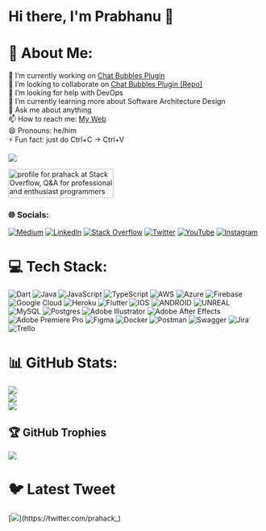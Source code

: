 # Hi there, I'm Prabhanu 👋
# 💫 About Me:
🔭 I’m currently working on [Chat Bubbles Plugin](https://pub.dev/packages/chat_bubbles)<br>
👯 I’m looking to collaborate on [Chat Bubbles Plugin [Repo]](https://github.com/prahack/chat_bubbles)<br>
🤝 I’m looking for help with DevOps<br>
🌱 I’m currently learning more about Software Architecture Design<br>
💬 Ask me about anything<br>
📫 How to reach me: [My Web](https://prabhanu.com/)<br>
😄 Pronouns: he/him<br>
⚡ Fun fact: just do Ctrl+C -> Ctrl+V <br>

[![](https://visitcount.itsvg.in/api?id=prahack&icon=5&color=0)](https://visitcount.itsvg.in)

<a href="https://stackoverflow.com/users/10669393/prahack"><img src="https://stackoverflow.com/users/flair/10669393.png" width="208" height="58" alt="profile for prahack at Stack Overflow, Q&amp;A for professional and enthusiast programmers" title="profile for prahack at Stack Overflow, Q&amp;A for professional and enthusiast programmers"></a>

### 🌐 Socials:
[![Medium](https://img.shields.io/badge/Medium-12100E?logo=medium&logoColor=white)](https://prabhanu.medium.com/) [![LinkedIn](https://img.shields.io/badge/LinkedIn-%230077B5.svg?logo=linkedin&logoColor=white)](https://linkedin.com/in/prabhanu-gunaweera) [![Stack Overflow](https://img.shields.io/badge/-Stackoverflow-FE7A16?logo=stack-overflow&logoColor=white)](https://stackoverflow.com/users/10669393/prahack) [![Twitter](https://img.shields.io/badge/Twitter-%231DA1F2.svg?logo=Twitter&logoColor=white)](https://twitter.com/prahack_) [![YouTube](https://img.shields.io/badge/YouTube-%23FF0000.svg?logo=YouTube&logoColor=white)](https://youtube.com/@prahack_) [![Instagram](https://img.shields.io/badge/Instagram-%23E4405F.svg?logo=Instagram&logoColor=white)](https://instagram.com/prahack_)  

# 💻 Tech Stack:
![Dart](https://img.shields.io/badge/dart-%230175C2.svg?style=for-the-badge&logo=dart&logoColor=white) ![Java](https://img.shields.io/badge/java-%23ED8B00.svg?style=for-the-badge&logo=java&logoColor=white) ![JavaScript](https://img.shields.io/badge/javascript-%23323330.svg?style=for-the-badge&logo=javascript&logoColor=%23F7DF1E) ![TypeScript](https://img.shields.io/badge/typescript-%23007ACC.svg?style=for-the-badge&logo=typescript&logoColor=white) ![AWS](https://img.shields.io/badge/AWS-%23FF9900.svg?style=for-the-badge&logo=amazon-aws&logoColor=white) ![Azure](https://img.shields.io/badge/azure-%230072C6.svg?style=for-the-badge&logo=azure-devops&logoColor=white) ![Firebase](https://img.shields.io/badge/firebase-%23039BE5.svg?style=for-the-badge&logo=firebase) ![Google Cloud](https://img.shields.io/badge/Google%20Cloud-%234285F4.svg?style=for-the-badge&logo=google-cloud&logoColor=white) ![Heroku](https://img.shields.io/badge/heroku-%23430098.svg?style=for-the-badge&logo=heroku&logoColor=white) ![Flutter](https://img.shields.io/badge/Flutter-%2302569B.svg?style=for-the-badge&logo=Flutter&logoColor=white) ![IOS](https://img.shields.io/badge/IOS-%2320232a.svg?style=for-the-badge&logo=apple&logoColor=white) ![ANDROID](https://img.shields.io/badge/android-%2320232a.svg?style=for-the-badge&logo=android&logoColor=%a4c639) ![UNREAL](https://img.shields.io/badge/unreal-%2320232a.svg?style=for-the-badge&logo=unreal-engine&logoColor=white) ![MySQL](https://img.shields.io/badge/mysql-%2300f.svg?style=for-the-badge&logo=mysql&logoColor=white) ![Postgres](https://img.shields.io/badge/postgres-%23316192.svg?style=for-the-badge&logo=postgresql&logoColor=white) ![Adobe Illustrator](https://img.shields.io/badge/adobeillustrator-%23FF9A00.svg?style=for-the-badge&logo=adobeillustrator&logoColor=white) ![Adobe After Effects](https://img.shields.io/badge/Adobe%20After%20Effects-9999FF.svg?style=for-the-badge&logo=Adobe%20After%20Effects&logoColor=white) ![Adobe Premiere Pro](https://img.shields.io/badge/Adobe%20Premiere%20Pro-9999FF.svg?style=for-the-badge&logo=Adobe%20Premiere%20Pro&logoColor=white) 	![Figma](https://img.shields.io/badge/figma-%23F24E1E.svg?style=for-the-badge&logo=figma&logoColor=white) ![Docker](https://img.shields.io/badge/docker-%230db7ed.svg?style=for-the-badge&logo=docker&logoColor=white) ![Postman](https://img.shields.io/badge/Postman-FF6C37?style=for-the-badge&logo=postman&logoColor=white) ![Swagger](https://img.shields.io/badge/-Swagger-%23Clojure?style=for-the-badge&logo=swagger&logoColor=white) ![Jira](https://img.shields.io/badge/jira-%230A0FFF.svg?style=for-the-badge&logo=jira&logoColor=white) ![Trello](https://img.shields.io/badge/Trello-%23026AA7.svg?style=for-the-badge&logo=Trello&logoColor=white)


# 📊 GitHub Stats:
![](https://github-readme-stats.vercel.app/api?username=prahack&theme=default&hide_border=false&include_all_commits=true&count_private=true)<br/>
![](https://github-readme-streak-stats.herokuapp.com/?user=prahack&theme=default&hide_border=false)<br/>
![](https://github-readme-stats.vercel.app/api/top-langs/?username=prahack&theme=default&hide_border=false&include_all_commits=true&count_private=true&layout=compact)

## 🏆 GitHub Trophies
![](https://github-profile-trophy.vercel.app/?username=prahack&theme=onestar&no-frame=false&no-bg=true&margin-w=4)


# 🐦 Latest Tweet
[![](https://gtce.itsvg.in/api?username=prahack_)](https://twitter.com/prahack_)
